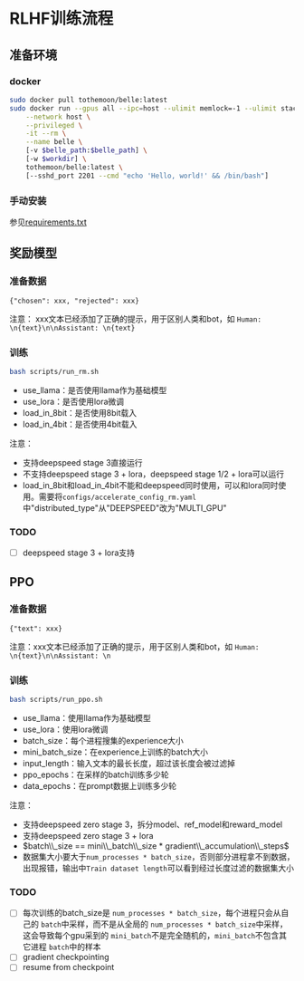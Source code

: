 # RLHF训练流程

## 准备环境

### docker

```bash
sudo docker pull tothemoon/belle:latest
sudo docker run --gpus all --ipc=host --ulimit memlock=-1 --ulimit stack=67108864 \
    --network host \
    --privileged \
    -it --rm \
    --name belle \
    [-v $belle_path:$belle_path] \
    [-w $workdir] \
    tothemoon/belle:latest \
    [--sshd_port 2201 --cmd "echo 'Hello, world!' && /bin/bash"]
```

### 手动安装

参见[requirements.txt](requirements.txt)

## 奖励模型

### 准备数据

```jsonl
{"chosen": xxx, "rejected": xxx}
```

注意：
xxx文本已经添加了正确的提示，用于区别人类和bot，如 `Human: \n{text}\n\nAssistant: \n{text}`

### 训练

```bash
bash scripts/run_rm.sh
```

- use_llama：是否使用llama作为基础模型
- use_lora：是否使用lora微调
- load_in_8bit：是否使用8bit载入
- load_in_4bit：是否使用4bit载入

注意：
- 支持deepspeed stage 3直接运行
- 不支持deepspeed stage 3 + lora，deepspeed stage 1/2 + lora可以运行
- load_in_8bit和load_in_4bit不能和deepspeed同时使用，可以和lora同时使用。需要将`configs/accelerate_config_rm.yaml`中"distributed_type"从"DEEPSPEED"改为"MULTI_GPU"
### TODO
- [ ] deepspeed stage 3 + lora支持
## PPO

### 准备数据

```jsonl
{"text": xxx}
```

注意：xxx文本已经添加了正确的提示，用于区别人类和bot，如 `Human: \n{text}\n\nAssistant: \n`

### 训练

```bash
bash scripts/run_ppo.sh
```

- use_llama：使用llama作为基础模型
- use_lora：使用lora微调
- batch_size：每个进程搜集的experience大小
- mini_batch_size：在experience上训练的batch大小
- input_length：输入文本的最长长度，超过该长度会被过滤掉
- ppo_epochs：在采样的batch训练多少轮
- data_epochs：在prompt数据上训练多少轮

注意：
- 支持deepspeed zero stage 3，拆分model、ref_model和reward_model
- 支持deepspeed zero stage 3 + lora
- $batch\\_size == mini\\_batch\\_size * gradient\\_accumulation\\_steps$
- 数据集大小要大于`num_processes * batch_size`，否则部分进程拿不到数据，出现报错，输出中`Train dataset length`可以看到经过长度过滤的数据集大小

### TODO

- [ ] 每次训练的batch_size是 `num_processes * batch_size`，每个进程只会从自己的 `batch`中采样，而不是从全局的 `num_processes * batch_size`中采样，这会导致每个gpu采到的 `mini_batch`不是完全随机的，`mini_batch`不包含其它进程 `batch`中的样本
- [ ] gradient checkpointing
- [ ] resume from checkpoint
